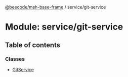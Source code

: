 [@beecode/msh-base-frame](../README.md) / service/git-service

# Module: service/git-service

## Table of contents

### Classes

- [GitService](../classes/service_git_service.GitService.md)
